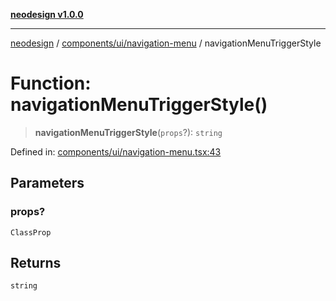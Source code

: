 [**neodesign v1.0.0**](../../../../README.md)

***

[neodesign](../../../../modules.md) / [components/ui/navigation-menu](../README.md) / navigationMenuTriggerStyle

# Function: navigationMenuTriggerStyle()

> **navigationMenuTriggerStyle**(`props`?): `string`

Defined in: [components/ui/navigation-menu.tsx:43](https://github.com/mladjom/neodesign/blob/12ebc446849a001345c104056aef95c6372b148e/components/ui/navigation-menu.tsx#L43)

## Parameters

### props?

`ClassProp`

## Returns

`string`
